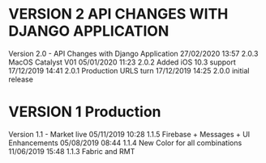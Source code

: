 
VERSION 2  API CHANGES WITH DJANGO APPLICATION
==============================================

   Version 2.0 - API Changes with Django Application
      27/02/2020 13:57  2.0.3  MacOS Catalyst V01
      05/01/2020 11:23  2.0.2  Added iOS 10.3 support
      17/12/2019 14:41  2.0.1  Production URLS turn
      17/12/2019 14:25  2.0.0  initial release

VERSION 1  Production
=========================

   Version 1.1 - Market live
      05/11/2019 10:28  1.1.5  Firebase + Messages + UI Enhancements
      05/08/2019 08:44  1.1.4  New Color for all combinations
      11/06/2019 15:48  1.1.3  Fabric and RMT